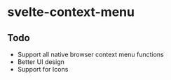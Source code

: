 # svelte-context-menu

## Todo

- Support all native browser context menu functions
- Better UI design
- Support for Icons
